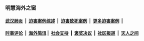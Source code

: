 
### 明慧海外之窗

####  [武汉肺炎](indexes/365.md?t=06231001) &nbsp;|&nbsp;  [迫害案例综述](indexes/328.md?t=06231001) &nbsp;|&nbsp; [迫害致死案例](indexes/277.md?t=06231001)  &nbsp;|&nbsp; [更多迫害案例](indexes/81.md?t=06231001)  &nbsp;|&nbsp; 
####  [时事评论](indexes/19.md?t=06231001) &nbsp;|&nbsp; [海外简讯](indexes/245.md?t=06231001)&nbsp;|&nbsp;  [社会支持](indexes/140.md?t=06231001) &nbsp;|&nbsp; [褒奖决议](indexes/282.md?t=06231001) &nbsp;|&nbsp; [社区报道](indexes/91.md?t=06231001)  &nbsp;|&nbsp; [天人之间](indexes/78.md?t=06231001) 

